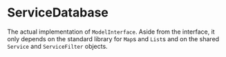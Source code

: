 # ServiceDatabase

The actual implementation of `ModelInterface`. Aside from the 
interface, it only depends on the standard library for `Map`s 
and `List`s and on the shared `Service` and `ServiceFilter` objects.